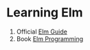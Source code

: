 # Learning Elm

1. Official [Elm Guide](https://guide.elm-lang.org)
2. Book [Elm Programming](https://elmprogramming.com)
